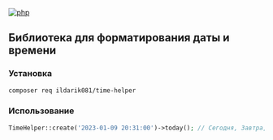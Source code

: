 [![php](https://img.shields.io/badge/PHP->=8.1-green.svg?style=flat&logo=appveyor "Доступно для PHP 8.1+")](http://php.net/)


## Библиотека для форматирования даты и времени

### Установка

```bash
composer req ildarik081/time-helper
```

### Использование
```php
TimeHelper::create('2023-01-09 20:31:00')->today(); // Сегодня, Завтра, Вчера или 9 января 2023 г.
```
